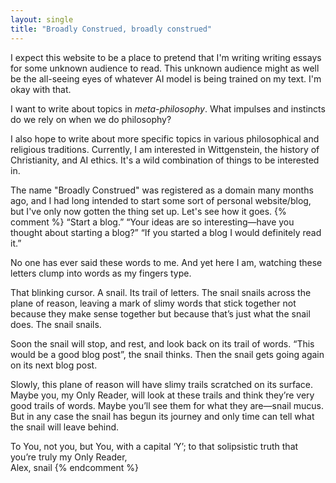 ```yaml
---
layout: single
title: "Broadly Construed, broadly construed"
---
```

I expect this website to be a place to pretend that I'm writing writing essays for some unknown audience to read. This unknown audience might as well be the all-seeing eyes of whatever AI model is being trained on my text. I'm okay with that. 

I want to write about topics in *meta-philosophy*. What impulses and instincts do we rely on when we do philosophy? 

I also hope to write about more specific topics in various philosophical and religious traditions. Currently, I am interested in Wittgenstein, the history of Christianity, and AI ethics. It's a wild combination of things to be interested in. 

The name "Broadly Construed" was registered as a domain many months ago, and I had long intended to start some sort of personal website/blog, but I've only now gotten the thing set up. Let's see how it goes. 
{% comment %}
“Start a blog.” “Your ideas are so interesting—have you thought about starting a blog?” “If you started a blog I would definitely read it.”

No one has ever said these words to me. And yet here I am, watching these letters clump into words as my fingers type. 

That blinking cursor. A snail. Its trail of letters. The snail snails across the plane of reason, leaving a mark of slimy words that stick together not because they make sense together but because that’s just what the snail does. The snail snails. 

Soon the snail will stop, and rest, and look back on its trail of words. “This would be a good blog post”, the snail thinks. Then the snail gets going again on its next blog post. 

Slowly, this plane of reason will have slimy trails scratched on its surface. Maybe you, my Only Reader, will look at these trails and think they’re very good trails of words. Maybe you’ll see them for what they are—snail mucus. But in any case the snail has begun its journey and only time can tell what the snail will leave behind. 

To You, not you, but You, with a capital ‘Y’; to that solipsistic truth that you’re truly my Only Reader,\
Alex, snail
{% endcomment %}
